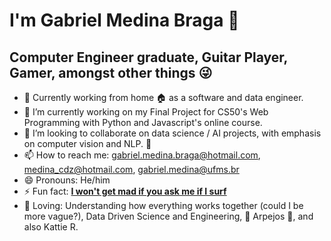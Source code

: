 <!--**medina325/medina325** is a ✨ _special_ ✨ repository because its `README.md` (this file) appears on your GitHub profile.-->
<!-- - 💬 Ask me about ... -->

# I'm Gabriel Medina Braga 👋

## Computer Engineer graduate, Guitar Player, Gamer, amongst other things :stuck_out_tongue_winking_eye:

- 🔭 Currently working from home :house: as a software and data engineer.
- 🔭 I’m currently working on my Final Project for CS50's Web Programming with Python and Javascript's online course.
- 👯 I’m looking to collaborate on data science / AI projects, with emphasis on computer vision and NLP. 🐙
- 📫 How to reach me: gabriel.medina.braga@hotmail.com, medina_cdz@hotmail.com, gabriel.medina@ufms.br
- 😄 Pronouns: He/him
- ⚡ Fun fact: [**I won't get mad if you ask me if I surf**](https://www.google.com/search?q=gabriel+medina&sxsrf=ALeKk025hlinwEQLAHsJ5WOOEdh2e3g7cg:1597159847204&source=lnms&tbm=isch&sa=X&ved=2ahUKEwj_9t2KvJPrAhUtEbkGHSyQDBYQ_AUoAXoECBsQAw&biw=1366&bih=625)
- 💜 Loving: Understanding how everything works together (could I be more vague?), Data Driven Science and Engineering, 🎼 Arpejos 🎸, and also Kattie R.
